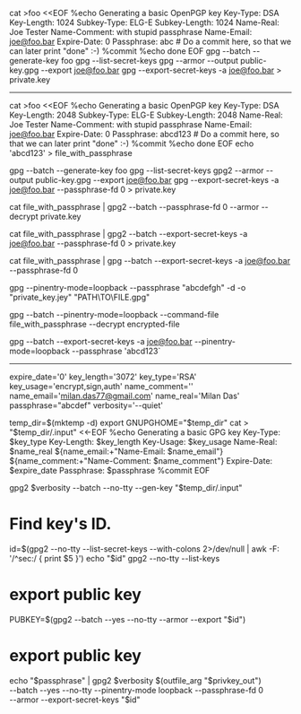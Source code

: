 cat >foo <<EOF
     %echo Generating a basic OpenPGP key
     Key-Type: DSA
     Key-Length: 1024
     Subkey-Type: ELG-E
     Subkey-Length: 1024
     Name-Real: Joe Tester
     Name-Comment: with stupid passphrase
     Name-Email: joe@foo.bar
     Expire-Date: 0
     Passphrase: abc
     # Do a commit here, so that we can later print "done" :-)
     %commit
     %echo done
EOF
gpg --batch --generate-key foo
gpg --list-secret-keys
gpg --armor --output public-key.gpg --export  joe@foo.bar
gpg --export-secret-keys -a joe@foo.bar > private.key

---

cat >foo <<EOF
     %echo Generating a basic OpenPGP key
     Key-Type: DSA
     Key-Length: 2048
     Subkey-Type: ELG-E
     Subkey-Length: 2048
     Name-Real: Joe Tester
     Name-Comment: with stupid passphrase
     Name-Email: joe@foo.bar
     Expire-Date: 0
     Passphrase:  abcd123
     # Do a commit here, so that we can later print "done" :-)
     %commit
     %echo done
EOF
echo 'abcd123' > file_with_passphrase


gpg --batch --generate-key foo
gpg --list-secret-keys
gpg2 --armor --output public-key.gpg --export  joe@foo.bar
gpg --export-secret-keys -a joe@foo.bar --passphrase-fd 0 > private.key

cat file_with_passphrase | gpg2 --batch --passphrase-fd 0 --armor --decrypt private.key

cat file_with_passphrase | gpg2 --batch  --export-secret-keys -a joe@foo.bar --passphrase-fd 0 > private.key

cat file_with_passphrase | gpg --batch --export-secret-keys -a joe@foo.bar --passphrase-fd 0

gpg --pinentry-mode=loopback --passphrase  "abcdefgh" -d -o "private_key.jey" "PATH\TO\FILE.gpg"

gpg --batch --pinentry-mode=loopback --command-file file_with_passphrase --decrypt encrypted-file


gpg --batch --export-secret-keys -a joe@foo.bar --pinentry-mode=loopback --passphrase 'abcd123`


-----
expire_date='0'
key_length='3072'
key_type='RSA'
key_usage='encrypt,sign,auth'
name_comment=''
name_email='milan.das77@gmail.com'
name_real='Milan Das'
passphrase="abcdef"
verbosity='--quiet'

temp_dir=$(mktemp -d)
export GNUPGHOME="$temp_dir"
cat > "$temp_dir/.input" <<-EOF
	%echo Generating a basic GPG key
	Key-Type: $key_type
	Key-Length: $key_length
	Key-Usage: $key_usage
	Name-Real: $name_real
	${name_email:+"Name-Email: $name_email"}
	${name_comment:+"Name-Comment: $name_comment"}
	Expire-Date: $expire_date
	Passphrase: $passphrase
	%commit
EOF

gpg2  $verbosity --batch --no-tty --gen-key "$temp_dir/.input"
# Find key's ID.
id=$(gpg2 --no-tty --list-secret-keys --with-colons 2>/dev/null | awk -F: '/^sec:/ { print $5 }')
echo "$id"
gpg2  --no-tty --list-keys

# export public key 
PUBKEY=$(gpg2  --batch --yes --no-tty --armor --export "$id")

# export public key

echo "$passphrase" | gpg2 $verbosity $(outfile_arg "$privkey_out") \
	--batch --yes --no-tty --pinentry-mode loopback --passphrase-fd 0 \
	--armor --export-secret-keys "$id"